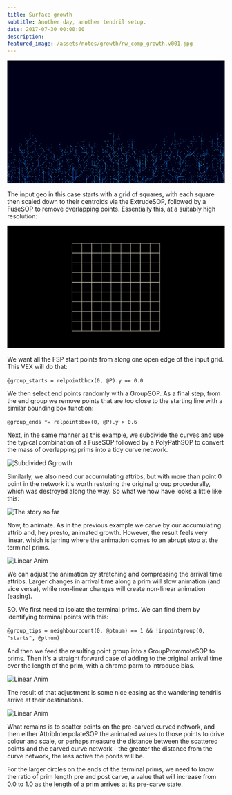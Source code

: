 ```yaml
---
title: Surface growth
subtitle: Another day, another tendril setup.
date: 2017-07-30 00:00:00
description:
featured_image: /assets/notes/growth/nw_comp_growth.v001.jpg
---
```

![The finished result](/assets/notes/growth/growth_preview.gif)

The input geo in this case starts with a grid of squares, with each square then scaled down to their centroids via the ExtrudeSOP, followed by a FuseSOP to remove overlapping points. Essentially this, at a suitably high resolution:

![Growth base](/assets/notes/growth/growth_base.gif)

We want all the FSP start points from along one open edge of the input grid. This VEX will do that:

```@group_starts = relpointbbox(0, @P).y == 0.0```

We then select end points randomly with a GroupSOP. As a final step, from the end group we remove points that are too close to the starting line with a similar bounding box function:

```@group_ends *= relpointbbox(0, @P).y > 0.6```

Next, in the same manner as [this example](/notes/tendrils), we subdivide the curves and use the typical combination of a FuseSOP followed by a PolyPathSOP to convert the mass of overlapping prims into a tidy curve network.

![Subdivided Ggrowth](/assets/notes/growth/growth_subd.gif)

Similarly, we also need our accumulating attribs, but with more than point 0 point in the network it's worth restoring the original group procedurally, which was destroyed along the way. So what we now have looks a little like this:

![The story so far](/assets/notes/growth/growth_sofar.gif)

Now, to animate. As in the previous example we carve by our accumulating attrib and, hey presto, animated growth. However, the result feels very linear, which is jarring where the animation comes to an abrupt stop at the terminal prims.

![Linear Anim](/assets/notes/growth/growth_pre_slow.gif)

We can adjust the animation by stretching and compressing the arrival time attribs. Larger changes in arrival time along a prim will slow animation (and vice versa), while non-linear changes will create non-linear animation (easing).

SO. We first need to isolate the terminal prims. We can find them by identifying terminal points with this:

```@group_tips = neighbourcount(0, @ptnum) == 1 && !inpointgroup(0, "starts", @ptnum)```

And then we feed the resulting point group into a GroupPrommoteSOP to prims. Then it's a straight forward case of adding to the original arrival time over the length of the prim, with a chramp parm to introduce bias.

![Linear Anim](/assets/notes/growth/growth_biasattrib.jpg)

The result of that adjustment is some nice easing as the wandering tendrils arrive at their destinations.

![Linear Anim](/assets/notes/growth/growth_post_slow.gif)

What remains is to scatter points on the pre-carved curved network, and then either AttribInterpolateSOP the animated values to those points to drive colour and scale, or perhaps measure the distance between the scattered points and the carved curve network - the greater the distance from the curve network, the less active the ponits will be.

For the larger circles on the ends of the terminal prims, we need to know the ratio of prim length pre and post carve, a value that will increase from 0.0 to 1.0 as the length of a prim arrives at its pre-carve state.